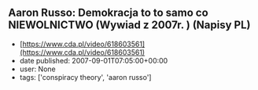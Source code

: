 ## Aaron Russo: Demokracja to to samo co NIEWOLNICTWO (Wywiad z 2007r. ) (Napisy PL)
 - [https://www.cda.pl/video/618603561](https://www.cda.pl/video/618603561)
 - date published: 2007-09-01T07:05:00+00:00
 - user: None
 - tags: ['conspiracy theory', 'aaron russo']

